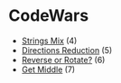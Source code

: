 # CodeWars

* [Strings Mix](https://github.com/Chris-1101/codewars-cpp/tree/master/4kyu-strmix) (4)
* [Directions Reduction](https://github.com/Chris-1101/codewars-cpp/tree/master/5kyu-dirreduc) (5)
* [Reverse or Rotate?](https://github.com/Chris-1101/codewars-cpp/tree/master/6kyu-revrot) (6)
* [Get Middle](https://github.com/Chris-1101/codewars-cpp/tree/master/7kyu-getmid) (7)
